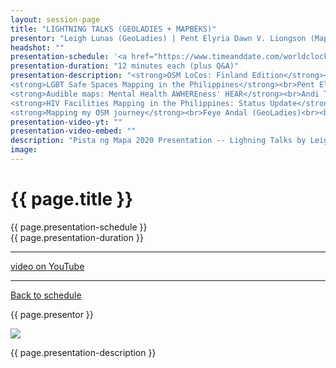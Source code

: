 ```yaml
---
layout: session-page
title: "LIGHTNING TALKS (GEOLADIES + MAPBEKS)"
presentor: "Leigh Lunas (GeoLadies) | Pent Elyria Dawn V. Liongson (MapBeks) | Andi Tabinas (Mental Health AWHEREness PH) | Joshua Mario Bacal (MapBeks) | Feye Andal (GeoLadies)"
headshot: ""
presentation-schedule: '<a href="https://www.timeanddate.com/worldclock/fixedtime.html?iso=2020-11-20T07:45:00Z">20 Nov 2020, 15:45 UTC+8</a>'
presentation-duration: "12 minutes each (plus Q&A)"
presentation-description: "<strong>OSM LoCos: Finland Edition</strong><br>Leigh Lunas (GeoLadies)<br><br>Sharing my experience as a new mapper in Finland: community, naming conventions, mapathons, etc.<br><br>
<strong>LGBT Safe Spaces Mapping in the Philippines</strong><br>Pent Elyria Dawn V. Liongson (MapBeks)<br><br>Learn how MapBeks uses maps and GIS to push forward social change through its LGBT Safe Spaces Mapping project with the use of QueerMap by qiekub. <br><br>
<strong>Audible maps: Mental Health AWHEREness' HEAR</strong><br>Andi Tabinas (Mental Health AWHEREness PH)<br><br>In this session, I would like to share about our new map, HEAR; Here 2.0 and how it encourages people to show care and contribute to raising mental health awareness through a map of messages of hope they can listen to.<br><br>
<strong>HIV Facilities Mapping in the Philippines: Status Update</strong><br>Joshua Mario Bacal (MapBeks)<br><br>A summary MapBeks' HIV facilities mapping and the direction it will be leading in the coming months. Learn more about the 2020 OSMF Grant project's methodology, current status, initial impact, and ways forward!<br><br>
<strong>Mapping my OSM journey</strong><br>Feye Andal (GeoLadies)<br><br>This is a collection of stories and experiences being an OpenStreetMap volunteer (and paid mapper) for 7 years. This presentation is nothing technical and fancy, just plain fun and inspiring."
presentation-video-yt: ""
presentation-video-embed: ""
description: "Pista ng Mapa 2020 Presentation -- Lighning Talks by Leigh Lunas (GeoLadies) | Pent Elyria Dawn V. Liongson (MapBeks) | Andi Tabinas (Mental Health AWHEREness PH) | Joshua Mario Bacal (MapBeks) | Feye Andal (GeoLadies)"
image:
---
```


<h1 class="color-pnm-blue">{{ page.title }}</h1>
<div class="row my-4">
<section class="col-lg-3">
<p class="small">{{ page.presentation-schedule }}<br>
{{ page.presentation-duration }}
</p>
<hr>
<p class="small">
<a href="{{ page.presentation-video-yt }}">video on YouTube</a>
</p>
<hr>
<p class="small"><a href="{{ site.baseurl }}/programme/">Back to schedule</a>
</p>
</section>
<section class="col-lg-9">
<p>{{ page.presentor }}</p>
<img class="img-fluid border border-primary rounded p-2" src="{{ site.baseurl }}/assets/img/site/WFH_Feels_full_bg.png">
<!-- <div class="embed-responsive embed-responsive-16by9">
<embed class="mb-4 embed-responsive-item" src="{{ page.presentation-video-embed }}"> 
</div> -->
<p class="mt-4">{{ page.presentation-description }}
</p>
</section>
</div>